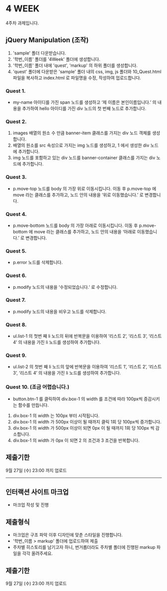 # 4 WEEK

4주차 과제입니다.

## jQuery Manipulation (조작)

1. 'sample' 폴더 다운받습니다.
2. '학번_이름' 폴더를 '4Week' 폴더에 생성합니다.
3. '학번_이름' 폴더 내에 'quest', 'markup' 의 하위 폴더를 생성합니다.
4. 'quest' 폴더에 다운받은 'sample' 폴더 내의 css, img, js 폴더와 10_Quest.html 파일을 복사하고 index.html 로 파일명을 수정, 작성하여 업로드합니다.

### Quest 1.

- my-name 아이디를 가진 span 노드를 생성하고 ‘제 이름은 본인이름입니다.’ 의 내용을 추가하여 hello 아이디를 가진 div 노드의 첫 번째 노드로 추가합니다.

### Quest 2.

1. images 배열의 원소 수 만큼 banner-item 클래스를 가지는 div 노드 객체를 생성합니다.
2. 배열의 원소를 src 속성으로 가지는 img 노드를 생성하고, 1 에서 생성한 div 노드에 추가합니다.
3. img 노드를 포함하고 있는 div 노드를 banner-container 클래스를 가지는 div 노드에 추가합니다.

### Quest 3.

- p.move-top 노드를 body 의 가장 위로 이동시킵니다. 이동 후 p.move-top 에 move 라는 클래스를 추가하고, 노드 안의 내용을 ‘위로 이동했습니다.’ 로 변경합니다.

### Quest 4.

- p.move-bottom 노드를 body 의 가장 아래로 이동시킵니다. 이동 후 p.move-bottom 에 move 라는 클래스를 추가하고, 노드 안의 내용을 ‘아래로 이동했습니다.’ 로 변경합니다.

### Quest 5.

- p.error 노드를 삭제합니다.

### Quest 6.

- p.modify 노드의 내용을 ‘수정되었습니다.’ 로 수정합니다.

### Quest 7.

- p.modify 노드의 내용을 비우고 노드를 삭제합니다.

### Quest 8.

- ul.list-1 의 첫번 째 li 노드의 뒤에 반복문을 이용하여 ‘리스트 2’, ‘리스트 3’, ‘리스트 4’ 의  내용을 가진 li 노드를 생성하여 추가합니다.

### Quest 9.

- ul.list-2 의 첫번 째 li 노드의 앞에 반복문을 이용하여 ‘리스트 1’, ‘리스트 2’, ‘리스트 3’, ‘리스트 4’ 의  내용을 가진 li 노드를 생성하여 추가합니다.

### Quest 10. (조금 어렵습니다.)

- button.btn-1 를 클릭하여 div.box-1 의 width 를 조건에 따라 100px씩 증감시키는 함수를 만듭니다.
1. div.box-1 의 width 는 100px 부터 시작됩니다.
2. div.box-1 의 width 가 500px 이상이 될 때까지 클릭 1회 당 100px씩 증가합니다.
3. div.box-1 의 width 가 500px 이상이 되면 0px 이 될 때까지 1회 당 100px 씩 감소합니다.
4. div.box-1 의 width 가 0px 이 되면 2 의 조건과 3 조건을 반복합니다.


## 제출기한

9월 27일 (수) 23:00 까지 업로드

<hr/>

## 인터랙션 사이트 마크업

- 마크업 작성 및 진행

## 제출형식

- 마크업은 구조 파악 이후 디자인에 맞춘 스타일을 진행합니다.
- '학번_이름 > markup' 폴더에 업로드하여 제출
- 주차별 히스토리를 남기고자 하니, 번거롭더라도 주차별 폴더에 진행된 markup 파일을 각각 올려주세요.

## 제출기한

9월 27일 (수) 23:00 까지 업로드